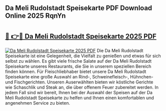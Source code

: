 ## Da Meli Rudolstadt Speisekarte PDF Download Online 2025 RqnYn

# <h2><a href="http://gc99qqx.nevu.top/?p=Da+Meli+Rudolstadt+Speisekarte">🔗 👉🔴 Da Meli Rudolstadt Speisekarte 2025 PDF</a></h2>

[![Da Meli Rudolstadt Speisekarte 2025 PDF](https://i.imgur.com/dBaPXMq.png)](http://gc99qqx.nevu.top/?p=Da+Meli+Rudolstadt+Speisekarte)
Die Da Meli Rudolstadt Speisekarte ist eine Gelegenheit, die Vielfalt zu genießen und etwas für sich selbst zu wählen. Es gibt viele frische Salate auf der Da Meli Rudolstadt Speisekarte unseres Restaurants, die Sie in unserem speziellen Bereich finden können. Für Fleischliebhaber bietet unsere Da Meli Rudolstadt Speisekarte eine große Auswahl an Rind-, Schweinefleisch-, Hühnchen- und Fischgerichten. Unseren Auserwählten bieten wir köstliche Gerichte wie Schaschlik und Steak an, die über offenem Feuer zubereitet werden. In jedem Fall sind wir bereit, Ihnen bei der Auswahl der Speisen auf der Da Meli Rudolstadt Speisekarte zu helfen und Ihnen einen komfortablen und angenehmen Service zu bieten.
